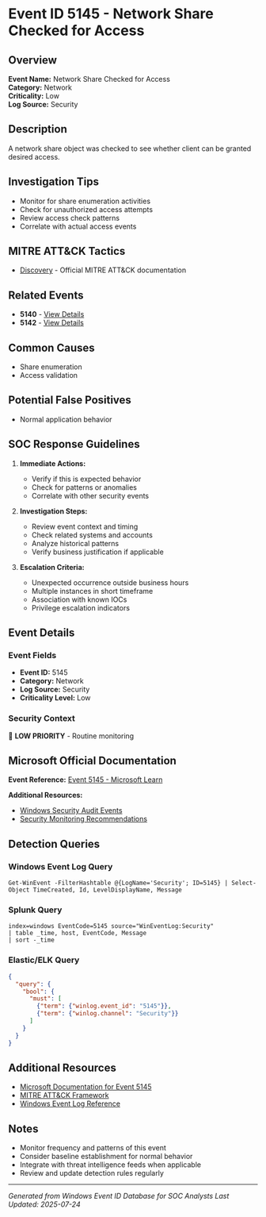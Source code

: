 # Event ID 5145 - Network Share Checked for Access

## Overview
**Event Name:** Network Share Checked for Access  
**Category:** Network  
**Criticality:** Low  
**Log Source:** Security  

## Description
A network share object was checked to see whether client can be granted desired access.

## Investigation Tips
- Monitor for share enumeration activities
- Check for unauthorized access attempts
- Review access check patterns
- Correlate with actual access events

## MITRE ATT&CK Tactics
- [Discovery](https://attack.mitre.org/tactics/TA0007/) - Official MITRE ATT&CK documentation

## Related Events
- **5140** - [View Details](5140.md)
- **5142** - [View Details](5142.md)

## Common Causes
- Share enumeration
- Access validation

## Potential False Positives
- Normal application behavior

## SOC Response Guidelines
1. **Immediate Actions:**
   - Verify if this is expected behavior
   - Check for patterns or anomalies
   - Correlate with other security events

2. **Investigation Steps:**
   - Review event context and timing
   - Check related systems and accounts
   - Analyze historical patterns
   - Verify business justification if applicable

3. **Escalation Criteria:**
   - Unexpected occurrence outside business hours
   - Multiple instances in short timeframe
   - Association with known IOCs
   - Privilege escalation indicators

## Event Details

### Event Fields
- **Event ID:** 5145
- **Category:** Network
- **Log Source:** Security
- **Criticality Level:** Low

### Security Context
📝 **LOW PRIORITY** - Routine monitoring

## Microsoft Official Documentation
**Event Reference:** [Event 5145 - Microsoft Learn](https://learn.microsoft.com/en-us/previous-versions/windows/it-pro/windows-10/security/threat-protection/auditing/event-5145)

**Additional Resources:**
- [Windows Security Audit Events](https://learn.microsoft.com/en-us/windows/security/threat-protection/auditing/audit-events)
- [Security Monitoring Recommendations](https://learn.microsoft.com/en-us/windows-server/identity/ad-ds/plan/appendix-l--events-to-monitor)

## Detection Queries

### Windows Event Log Query
```
Get-WinEvent -FilterHashtable @{LogName='Security'; ID=5145} | Select-Object TimeCreated, Id, LevelDisplayName, Message
```

### Splunk Query
```spl
index=windows EventCode=5145 source="WinEventLog:Security"
| table _time, host, EventCode, Message
| sort -_time
```

### Elastic/ELK Query
```json
{
  "query": {
    "bool": {
      "must": [
        {"term": {"winlog.event_id": "5145"}},
        {"term": {"winlog.channel": "Security"}}
      ]
    }
  }
}
```

## Additional Resources
- [Microsoft Documentation for Event 5145](https://docs.microsoft.com/en-us/windows/security/threat-protection/auditing/event-5145)
- [MITRE ATT&CK Framework](https://attack.mitre.org/)
- [Windows Event Log Reference](https://docs.microsoft.com/en-us/windows/win32/eventlog/event-logging)

## Notes
- Monitor frequency and patterns of this event
- Consider baseline establishment for normal behavior
- Integrate with threat intelligence feeds when applicable
- Review and update detection rules regularly

---
*Generated from Windows Event ID Database for SOC Analysts*
*Last Updated: 2025-07-24*